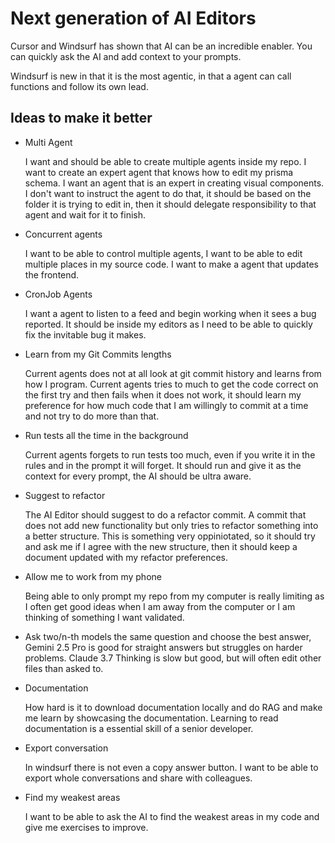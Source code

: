 # Next generation of AI Editors

Cursor and Windsurf has shown that AI can be an incredible enabler. You can quickly ask the AI and add context to your prompts.

Windsurf is new in that it is the most agentic, in that a agent can call functions and follow its own lead.

## Ideas to make it better

- Multi Agent

  I want and should be able to create multiple agents inside my repo. I want to create an expert agent that knows how to edit my prisma schema. I want an agent that is an expert in creating visual components.
  I don't want to instruct the agent to do that, it should be based on the folder it is trying to edit in, then it should delegate responsibility to that agent and wait for it to finish.

- Concurrent agents

  I want to be able to control multiple agents, I want to be able to edit multiple places in my source code. I want to make a agent that updates the frontend.

- CronJob Agents

  I want a agent to listen to a feed and begin working when it sees a bug reported. It should be inside my editors as I need to be able to quickly fix the invitable bug it makes.

- Learn from my Git Commits lengths

  Current agents does not at all look at git commit history and learns from how I program. Current agents tries to much to get the code correct on the first try and then fails when it does not work, it should learn my preference for how much code that I am willingly to commit at a time and not try to do more than that.

- Run tests all the time in the background

  Current agents forgets to run tests too much, even if you write it in the rules and in the prompt it will forget. It should run and give it as the context for every prompt, the AI should be ultra aware.

- Suggest to refactor

  The AI Editor should suggest to do a refactor commit. A commit that does not add new functionality but only tries to refactor something into a better structure. This is something very oppiniotated, so it should try and ask me if I agree with the new structure, then it should keep a document updated with my refactor preferences.

- Allow me to work from my phone

  Being able to only prompt my repo from my computer is really limiting as I often get good ideas when I am away from the computer or I am thinking of something I want validated.

- Ask two/n-th models the same question and choose the best answer, Gemini 2.5 Pro is good for straight answers but struggles on harder problems. Claude 3.7 Thinking is slow but good, but will often edit other files than asked to.

- Documentation

  How hard is it to download documentation locally and do RAG and make me learn by showcasing the documentation. Learning to read documentation is a essential skill of a senior developer.

- Export conversation

  In windsurf there is not even a copy answer button. I want to be able to export whole conversations and share with colleagues.

- Find my weakest areas

  I want to be able to ask the AI to find the weakest areas in my code and give me exercises to improve.
